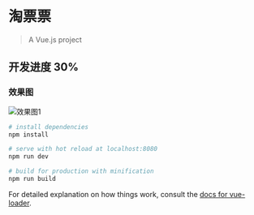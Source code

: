 # 淘票票

> A Vue.js project
## 开发进度 30% 
### 效果图
![效果图1](https://github.com/zengxianlin/dug-movie/blob/master/src/assets/1.gif)
``` bash
# install dependencies
npm install

# serve with hot reload at localhost:8080
npm run dev

# build for production with minification
npm run build
```

For detailed explanation on how things work, consult the [docs for vue-loader](http://vuejs.github.io/vue-loader).
